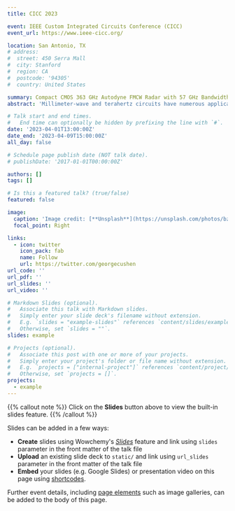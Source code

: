 ```yaml
---
title: CICC 2023

event: IEEE Custom Integrated Circuits Conference (CICC)
event_url: https://www.ieee-cicc.org/

location: San Antonio, TX
# address:
#  street: 450 Serra Mall
#  city: Stanford
#  region: CA
#  postcode: '94305'
#  country: United States

summary: Compact CMOS 363 GHz Autodyne FMCW Radar with 57 GHz Bandwidth for Dental Imaging.
abstract: 'Millimeter-wave and terahertz circuits have numerous applications in radars, remote sensing, and next-generation 5G network. Among the THz radars, frequency-modulated continuous-wave (FMCW) topology has drawn attention for imaging and security applications. Comparing the state-of-the-art FMCW radars, most wideband radars are implemented with costly SiGe HBT transistors with a fmax of ∼380GHz. Transistor scaling increases the fmax of low-cost CMOS technologies, which makes them suitable for high precision imaging applications such as dental imaging that require wide bandwidth, compactness, and high operation frequency.'

# Talk start and end times.
#   End time can optionally be hidden by prefixing the line with `#`.
date: '2023-04-01T13:00:00Z'
date_end: '2023-04-09T15:00:00Z'
all_day: false

# Schedule page publish date (NOT talk date).
# publishDate: '2017-01-01T00:00:00Z'

authors: []
tags: []

# Is this a featured talk? (true/false)
featured: false

image:
  caption: 'Image credit: [**Unsplash**](https://unsplash.com/photos/bzdhc5b3Bxs)'
  focal_point: Right

links:
  - icon: twitter
    icon_pack: fab
    name: Follow
    url: https://twitter.com/georgecushen
url_code: ''
url_pdf: ''
url_slides: ''
url_video: ''

# Markdown Slides (optional).
#   Associate this talk with Markdown slides.
#   Simply enter your slide deck's filename without extension.
#   E.g. `slides = "example-slides"` references `content/slides/example-slides.md`.
#   Otherwise, set `slides = ""`.
slides: example

# Projects (optional).
#   Associate this post with one or more of your projects.
#   Simply enter your project's folder or file name without extension.
#   E.g. `projects = ["internal-project"]` references `content/project/deep-learning/index.md`.
#   Otherwise, set `projects = []`.
projects:
  - example
---
```


{{% callout note %}}
Click on the **Slides** button above to view the built-in slides feature.
{{% /callout %}}

Slides can be added in a few ways:

- **Create** slides using Wowchemy's [_Slides_](https://wowchemy.com/docs/managing-content/#create-slides) feature and link using `slides` parameter in the front matter of the talk file
- **Upload** an existing slide deck to `static/` and link using `url_slides` parameter in the front matter of the talk file
- **Embed** your slides (e.g. Google Slides) or presentation video on this page using [shortcodes](https://wowchemy.com/docs/writing-markdown-latex/).

Further event details, including [page elements](https://wowchemy.com/docs/writing-markdown-latex/) such as image galleries, can be added to the body of this page.
